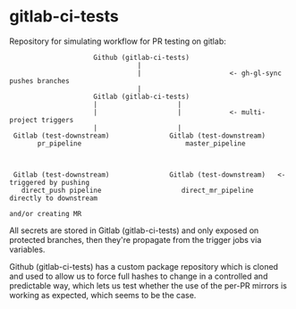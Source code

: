 # gitlab-ci-tests

Repository for simulating workflow for PR testing on gitlab:

                         Github (gitlab-ci-tests)
                                    |
                                    |                      <- gh-gl-sync pushes branches
                                    |
                         Gitlab (gitlab-ci-tests)
                         |                    |
                         |                    |            <- multi-project triggers
                         |                    |
     Gitlab (test-downstream)               Gitlab (test-downstream)
           pr_pipeline                          master_pipeline



     Gitlab (test-downstream)               Gitlab (test-downstream)   <- triggered by pushing
       direct_push pipeline                    direct_mr_pipeline         directly to downstream
                                                                          and/or creating MR

All secrets are stored in Gitlab (gitlab-ci-tests) and only exposed on protected
branches, then they're propagate from the trigger jobs via variables.

Github (gitlab-ci-tests) has a custom package repository which is cloned and used
to allow us to force full hashes to change in a controlled and predictable way,
which lets us test whether the use of the per-PR mirrors is working as expected,
which seems to be the case.
